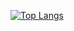 
[![Top Langs](https://github-readme-stats.vercel.app/api/top-langs/?username=taiki-kuraishi)](https://github.com/anuraghazra/github-readme-stats)

<!--
**taiki-kuraishi/taiki-kuraishi** is a ✨ _special_ ✨ repository because its `README.md` (this file) appears on your GitHub profile.

Here are some ideas to get you started:

- 🔭 I’m currently working on ...
- 🌱 I’m currently learning ...
- 👯 I’m looking to collaborate on ...
- 🤔 I’m looking for help with ...
- 💬 Ask me about ...
- 📫 How to reach me: ...
- 😄 Pronouns: ...
- ⚡ Fun fact: ...
-->
